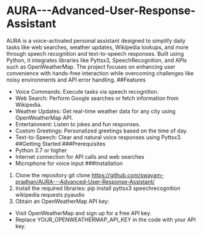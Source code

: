 # AURA---Advanced-User-Response-Assistant
AURA is a voice-activated personal assistant designed to simplify daily tasks like web searches, weather updates, Wikipedia lookups, and more through speech recognition and text-to-speech responses. Built using Python, it integrates libraries like Pyttsx3, SpeechRecognition, and APIs such as OpenWeatherMap. The project focuses on enhancing user convenience with hands-free interaction while overcoming challenges like noisy environments and API error handling.
##Features
* Voice Commands: Execute tasks via speech recognition.
* Web Search: Perform Google searches or fetch information from Wikipedia.
* Weather Updates: Get real-time weather data for any city using OpenWeatherMap API.
* Entertainment: Listen to jokes and fun responses.
* Custom Greetings: Personalized greetings based on the time of day.
* Text-to-Speech: Clear and natural voice responses using Pyttsx3.
##Getting Started
###Prerequisites
* Python 3.7 or higher
* Internet connection for API calls and web searches
* Microphone for voice input
###Installation
1. Clone the repository
   <clipboard-copy>git clone https://github.com/swayam-pradhan/AURA---Advanced-User-Response-Assistant/</clipboard-copy>
2. Install the required libraries:
   <clipboard-copy>pip install pyttsx3 speechrecognition wikipedia requests pyaudio</clipboard-copy>
3. Obtain an OpenWeatherMap API key:
  * Visit OpenWeatherMap and sign up for a free API key.
  * Replace YOUR_OPENWEATHERMAP_API_KEY in the code with your API key.

